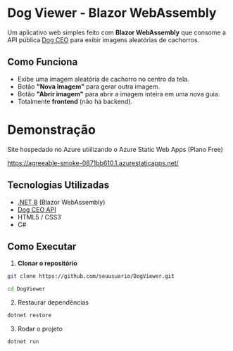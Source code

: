 # Dog Viewer - Blazor WebAssembly

Um aplicativo web simples feito com **Blazor WebAssembly** que consome a API pública [Dog CEO](https://dog.ceo/dog-api/) para exibir imagens aleatórias de cachorros.

## Como Funciona
- Exibe uma imagem aleatória de cachorro no centro da tela.
- Botão **"Nova Imagem"** para gerar outra imagem.
- Botão **"Abrir imagem"** para abrir a imagem inteira em uma nova guia.
- Totalmente **frontend** (não há backend).

# Demonstração

Site hospedado no Azure utiilizando o Azure Static Web Apps (Plano Free)

https://agreeable-smoke-0871bb610.1.azurestaticapps.net/

## Tecnologias Utilizadas

- [.NET 8](https://dotnet.microsoft.com/) (Blazor WebAssembly)
- [Dog CEO API](https://dog.ceo/dog-api/)
- HTML5 / CSS3
- C#

## Como Executar

1. **Clonar o repositório**

```bash
git clone https://github.com/seuusuario/DogViewer.git

cd DogViewer
```

2. Restaurar dependências
```bash
dotnet restore
```

3. Rodar o projeto
```bash
dotnet run
```

